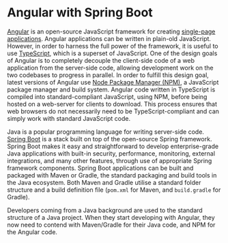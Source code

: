 # Angular with Spring Boot

[Angular](https://angular.io) is an open-source JavaScript framework for creating [single-page applications](https://en.wikipedia.org/wiki/Single-page_application). Angular applications can be written in plain-old JavaScript. However, in order to harness the full power of the framework, it is useful to use [TypeScript](https://github.com/Microsoft/TypeScript), which is a superset of JavaScript. One of the design goals of Angular is to completely decouple the client-side code of a web application from the server-side code, allowing development work on the two codebases to progress in parallel. In order to fulfill this design goal, latest versions of Angular use [Node Package Manager (NPM)](https://www.npmjs.com), a JavaScript package manager and build system. Angular code written in TypeScript is compiled into standard-compliant JavaScript, using NPM, before being hosted on a web-server for clients to download. This process ensures that web browsers do not necessarily need to be TypeScript-compliant and can simply work with standard JavaScript code.

Java is a popular programming language for writing server-side code. [Spring Boot](https://spring.io/projects/spring-boot) is a stack built on top of the open-source Spring framework. Spring Boot makes it easy and straightforward to develop enterprise-grade Java applications with built-in security, performance, monitoring, external integrations, and many other features, through use of appropriate Spring framework components. Spring Boot applications can be built and packaged with Maven or Gradle, the standard packaging and build tools in the Java ecosystem. Both Maven and Gradle utilise a standard folder structure and a build definition file (`pom.xml` for Maven, and `build.gradle` for Gradle).

Developers coming from a Java background are used to the standard structure of a Java project. When they start developing with Angular, they now need to contend with Maven/Gradle for their Java code, and NPM for the Angular code.